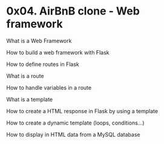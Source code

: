 # 0x04. AirBnB clone - Web framework

What is a Web Framework

How to build a web framework with Flask

How to define routes in Flask

What is a route

How to handle variables in a route

What is a template

How to create a HTML response in Flask by using a template

How to create a dynamic template (loops, conditions…)

How to display in HTML data from a MySQL database

